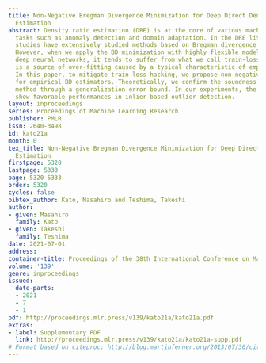 ```yaml
---
title: Non-Negative Bregman Divergence Minimization for Deep Direct Density Ratio
  Estimation
abstract: Density ratio estimation (DRE) is at the core of various machine learning
  tasks such as anomaly detection and domain adaptation. In the DRE literature, existing
  studies have extensively studied methods based on Bregman divergence (BD) minimization.
  However, when we apply the BD minimization with highly flexible models, such as
  deep neural networks, it tends to suffer from what we call train-loss hacking, which
  is a source of over-fitting caused by a typical characteristic of empirical BD estimators.
  In this paper, to mitigate train-loss hacking, we propose non-negative correction
  for empirical BD estimators. Theoretically, we confirm the soundness of the proposed
  method through a generalization error bound. In our experiments, the proposed methods
  show favorable performances in inlier-based outlier detection.
layout: inproceedings
series: Proceedings of Machine Learning Research
publisher: PMLR
issn: 2640-3498
id: kato21a
month: 0
tex_title: Non-Negative Bregman Divergence Minimization for Deep Direct Density Ratio
  Estimation
firstpage: 5320
lastpage: 5333
page: 5320-5333
order: 5320
cycles: false
bibtex_author: Kato, Masahiro and Teshima, Takeshi
author:
- given: Masahiro
  family: Kato
- given: Takeshi
  family: Teshima
date: 2021-07-01
address:
container-title: Proceedings of the 38th International Conference on Machine Learning
volume: '139'
genre: inproceedings
issued:
  date-parts:
  - 2021
  - 7
  - 1
pdf: http://proceedings.mlr.press/v139/kato21a/kato21a.pdf
extras:
- label: Supplementary PDF
  link: http://proceedings.mlr.press/v139/kato21a/kato21a-supp.pdf
# Format based on citeproc: http://blog.martinfenner.org/2013/07/30/citeproc-yaml-for-bibliographies/
---
```

